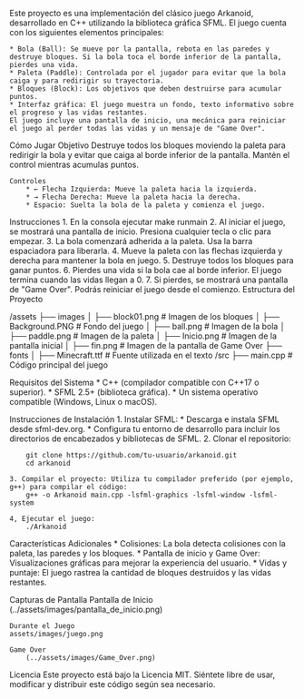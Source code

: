Este proyecto es una implementación del clásico juego Arkanoid, desarrollado en C++ utilizando la biblioteca gráfica SFML. El juego cuenta con los siguientes elementos principales:

	* Bola (Ball): Se mueve por la pantalla, rebota en las paredes y destruye bloques. Si la bola toca el borde inferior de la pantalla, pierdes una vida.
	* Paleta (Paddle): Controlada por el jugador para evitar que la bola caiga y para redirigir su trayectoria.
	* Bloques (Block): Los objetivos que deben destruirse para acumular puntos.
	* Interfaz gráfica: El juego muestra un fondo, texto informativo sobre el progreso y las vidas restantes.
	El juego incluye una pantalla de inicio, una mecánica para reiniciar el juego al perder todas las vidas y un mensaje de "Game Over".


Cómo Jugar
	Objetivo
		Destruye todos los bloques moviendo la paleta para redirigir la bola y evitar que caiga al borde inferior de la pantalla. Mantén el control mientras acumulas puntos.

	Controles
		* ← Flecha Izquierda: Mueve la paleta hacia la izquierda.
		* → Flecha Derecha: Mueve la paleta hacia la derecha.
		* Espacio: Suelta la bola de la paleta y comienza el juego.

Instrucciones
	1. En la consola ejecutar make runmain
	2. Al iniciar el juego, se mostrará una pantalla de inicio. Presiona cualquier tecla o clic para empezar.
	3. La bola comenzará adherida a la paleta. Usa la barra espaciadora para liberarla.
	4. Mueve la paleta con las flechas izquierda y derecha para mantener la bola en juego.
	5. Destruye todos los bloques para ganar puntos.
	6. Pierdes una vida si la bola cae al borde inferior. El juego termina cuando las vidas llegan a 0.
	7. Si pierdes, se mostrará una pantalla de "Game Over". Podrás reiniciar el juego desde el comienzo.
Estructura del Proyecto

/assets
├── images
│   ├── block01.png         # Imagen de los bloques
│   ├── Background.PNG      # Fondo del juego
│   ├── ball.png            # Imagen de la bola
│   ├── paddle.png          # Imagen de la paleta
│   ├── Inicio.png          # Imagen de la pantalla inicial
│   ├── fin.png             # Imagen de la pantalla de Game Over
├── fonts
│   ├── Minecraft.ttf       # Fuente utilizada en el texto
/src
├── main.cpp                # Código principal del juego

Requisitos del Sistema
	* C++ (compilador compatible con C++17 o superior).
	* SFML 2.5+ (biblioteca gráfica).
	* Un sistema operativo compatible (Windows, Linux o macOS).

Instrucciones de Instalación
	1. Instalar SFML:
		* Descarga e instala SFML desde sfml-dev.org.
		* Configura tu entorno de desarrollo para incluir los directorios de encabezados y bibliotecas de SFML.
	2. Clonar el repositorio:


		git clone https://github.com/tu-usuario/arkanoid.git
		cd arkanoid
	
	3. Compilar el proyecto: Utiliza tu compilador preferido (por ejemplo, g++) para compilar el código:
		g++ -o Arkanoid main.cpp -lsfml-graphics -lsfml-window -lsfml-system
	
	4, Ejecutar el juego:
		./Arkanoid

Características Adicionales
	* Colisiones: La bola detecta colisiones con la paleta, las paredes y los bloques.
	* Pantalla de inicio y Game Over: Visualizaciones gráficas para mejorar la experiencia del usuario.
	* Vidas y puntaje: El juego rastrea la cantidad de bloques destruidos y las vidas restantes.

Capturas de Pantalla
	Pantalla de Inicio
		(../assets/images/pantalla_de_inicio.png)

	Durante el Juego
	assets/images/juego.png

	Game Over
		(../assets/images/Game_Over.png)
Licencia
    Este proyecto está bajo la Licencia MIT. Siéntete libre de usar, modificar y distribuir este código según sea necesario.